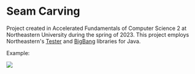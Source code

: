 # Seam Carving
Project created in Accelerated Fundamentals of Computer Science 2 at Northeastern University during the spring of 2023. This project employs Northeastern's [Tester]([url](https://course.ccs.neu.edu/cs2510asp22/tester-doc.html)) and [BigBang]([url](https://course.ccs.neu.edu/cs2510h/image-doc.html)https://course.ccs.neu.edu/cs2510h/image-doc.html) libraries for Java.

Example:

![](https://github.com/SilverWWW/seam-carving/blob/main/SeamCarvingExample.gif)

